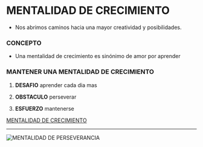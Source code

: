 # **MENTALIDAD DE CRECIMIENTO**
- Nos abrimos caminos hacia una mayor creatividad y posibilidades.

### **CONCEPTO**
- Una mentalidad de crecimiento es sinónimo de amor por aprender

### **MANTENER UNA MENTALIDAD DE CRECIMIENTO**

1. **DESAFIO**
  aprender cada dia mas

2. **OBSTACULO**
  perseverar

3. **ESFUERZO**
  mantenerse

[MENTALIDAD DE CRECIMIENTO](https://www.atlassian.com/blog/inside-atlassian/growth-mindset)

---

![MENTALIDAD DE PERSEVERANCIA](https://revista.adventista.es/wp-content/uploads/sites/2/2022/07/perseverancia.jpg)
